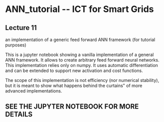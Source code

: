 # ANN_tutorial -- ICT for Smart Grids
## Lecture 11
an implementation of a generic feed forward ANN framework (for tutorial purposes)

This is a jupyter notebook showing a vanilla implementation of a general ANN framework. 
It allows to create arbitrary feed forward neural networks. This implementation relies 
only on numpy. It uses automatic differentiation and can be extended to support new 
activation and cost functions.

The scope of this implementation is not efficiency (nor numerical stability), but it is 
meant to show what happens behind the curtains" of more advanced implementations.

##  SEE THE JUPYTER NOTEBOOK FOR MORE DETAILS
